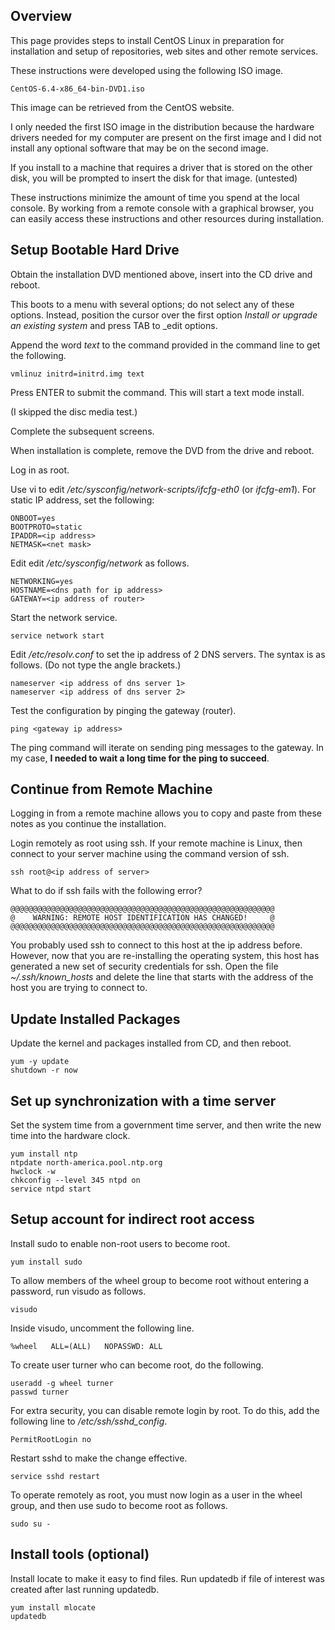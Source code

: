 ## Overview

This page provides steps to install CentOS Linux in preparation for installation and setup of repositories, web sites and other remote services.

These instructions were developed using the following ISO image.

    CentOS-6.4-x86_64-bin-DVD1.iso

This image can be retrieved from the CentOS website.

I only needed the first ISO image in the distribution because 
the hardware drivers needed for my computer are present on the first image
and I did not install any optional software that may be on the second image.

If you install to a machine that requires a driver that is stored on 
the other disk, you will be prompted to insert the disk for that image.
(untested)

These instructions minimize the amount of time you spend at the local console. 
By working from a remote console with a graphical browser, 
you can easily access these instructions and other resources during installation.

## Setup Bootable Hard Drive

Obtain the installation DVD mentioned above, insert into the CD drive and reboot.

This boots to a menu with several options; do not select any of these options.
Instead, position the cursor over the first option 
_Install or upgrade an existing system_ 
and press TAB to _edit options.

Append the word _text_ to the command provided in the command line to
get the following.

    vmlinuz initrd=initrd.img text

Press ENTER to submit the command.
This will start a text mode install.

(I skipped the disc media test.)

Complete the subsequent screens.

When installation is complete, remove the DVD from the drive and reboot.

Log in as root.

Use vi to edit _/etc/sysconfig/network-scripts/ifcfg-eth0_ (or _ifcfg-em1_).
For static IP address, set the following:

    ONBOOT=yes
    BOOTPROTO=static
    IPADDR=<ip address>
    NETMASK=<net mask>

Edit edit _/etc/sysconfig/network_ as follows.

    NETWORKING=yes
    HOSTNAME=<dns path for ip address>
    GATEWAY=<ip address of router>

Start the network service.

    service network start

Edit _/etc/resolv.conf_ to set the ip address of 2 DNS servers.
The syntax is as follows.  (Do not type the angle brackets.)

    nameserver <ip address of dns server 1>
    nameserver <ip address of dns server 2>

Test the configuration by pinging the gateway (router).

    ping <gateway ip address>

The ping command will iterate on sending ping messages to the gateway.
In my case, __I needed to wait a long time for the ping to succeed__.

## Continue from Remote Machine

Logging in from a remote machine allows you to copy and paste from these notes 
as you continue the installation.

Login remotely as root using ssh. If your remote machine is Linux, 
then connect to your server machine using the command version of ssh. 

    ssh root@<ip address of server>

What to do if ssh fails with the following error?

    @@@@@@@@@@@@@@@@@@@@@@@@@@@@@@@@@@@@@@@@@@@@@@@@@@@@@@@@@@@
    @    WARNING: REMOTE HOST IDENTIFICATION HAS CHANGED!     @
    @@@@@@@@@@@@@@@@@@@@@@@@@@@@@@@@@@@@@@@@@@@@@@@@@@@@@@@@@@@

You probably used ssh to connect to this host at the ip address before.
However, now that you are re-installing the operating system, 
this host has generated a new set of security credentials for ssh. 
Open the file _~/.ssh/known_hosts_ and delete the line 
that starts with the address of the host you are trying to connect to. 

## Update Installed Packages

Update the kernel and packages installed from CD, and then reboot.

    yum -y update
    shutdown -r now

## Set up synchronization with a time server

Set the system time from a government time server, 
and then write the new time into the hardware clock.

    yum install ntp
    ntpdate north-america.pool.ntp.org
    hwclock -w
    chkconfig --level 345 ntpd on
    service ntpd start

## Setup account for indirect root access

Install sudo to enable non-root users to become root.

    yum install sudo

To allow members of the wheel group to become root without entering a password, run visudo as follows.

    visudo

Inside visudo, uncomment the following line.

    %wheel   ALL=(ALL)   NOPASSWD: ALL

To create user turner who can become root, do the following.

    useradd -g wheel turner
    passwd turner

For extra security, you can disable remote login by root. 
To do this, add the following line to _/etc/ssh/sshd_config_.

    PermitRootLogin no

Restart sshd to make the change effective.

    service sshd restart

To operate remotely as root, you must now login as a user in the wheel group, and then use sudo to become root as follows.

    sudo su -

## Install tools (optional)

Install locate to make it easy to find files. Run updatedb if file of interest was created after last running updatedb.

    yum install mlocate
    updatedb

